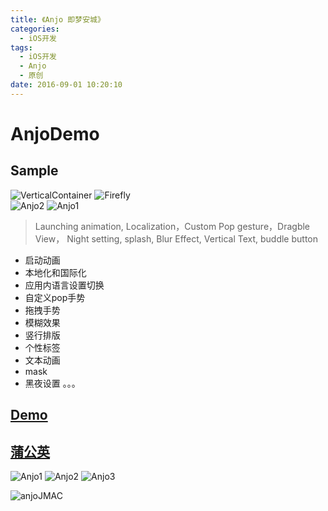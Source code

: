 ```yaml
---
title: 《Anjo 即梦安城》
categories:
  - iOS开发
tags:
  - iOS开发
  - Anjo
  - 原创
date: 2016-09-01 10:20:10
---
```


# AnjoDemo
## Sample
![VerticalContainer](http://7xswux.com1.z0.glb.clouddn.com/wangQuanShang.png)
![Firefly](http://7xswux.com1.z0.glb.clouddn.com/firefly.png)    
![Anjo2](http://7xswux.com1.z0.glb.clouddn.com/MSAnjo2.gif)
![Anjo1](http://7xswux.com1.z0.glb.clouddn.com/MSAnjo.gif)

> Launching animation, Localization，Custom Pop gesture，Dragble View， Night setting, splash, Blur Effect, Vertical Text, buddle button  

* 启动动画
* 本地化和国际化
* 应用内语言设置切换
* 自定义pop手势
* 拖拽手势
* 模糊效果
* 竖行排版
* 个性标签
* 文本动画
* mask
* 黑夜设置
。。。

## [Demo](https://github.com/mrscorpion/MSAnjoDemo1)

## [蒲公英](https://www.pgyer.com/Anjo)
![Anjo1](http://7xswux.com1.z0.glb.clouddn.com/AnjoPGY1.png)
![Anjo2](http://7xswux.com1.z0.glb.clouddn.com/AnjoPGY2.png)
![Anjo3](http://7xswux.com1.z0.glb.clouddn.com/AnjoPGY3.png)

![anjoJMAC](http://ob6otnqbf.bkt.clouddn.com/4d2fda77f856ee819fc1e771aa592704.png)

<iframe frameborder="no" border="0" marginwidth="0" marginheight="0" width=0 height=0 src="http://music.163.com/outchain/player?type=2&id=29789678&auto=1&height=66"></iframe>
